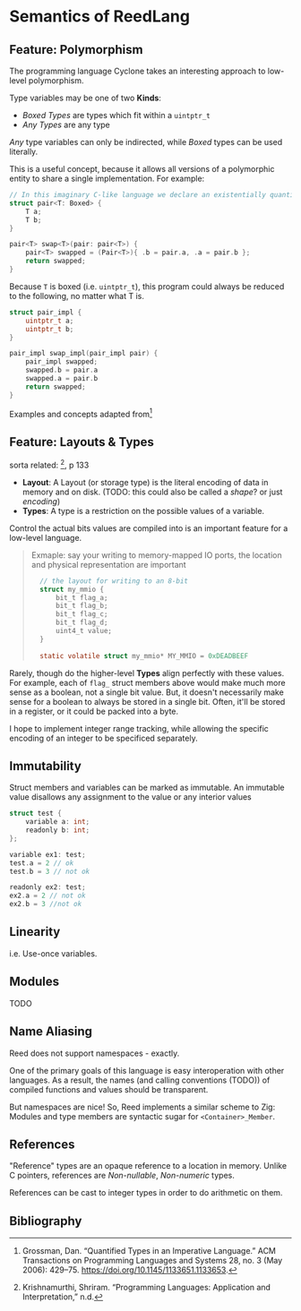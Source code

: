 # Semantics of ReedLang

## Feature: Polymorphism

The programming language Cyclone takes an interesting approach to low-level polymorphism.

Type variables may be one of two __Kinds__:

- *Boxed Types* are types which fit within a `uintptr_t`
- *Any Types* are any type

*Any* type variables can only be indirected, while *Boxed* types can be used literally.


This is a useful concept, because it allows all versions of a polymorphic entity to share a single implementation.
For example:

<!-- TODO: Ask Simon / research more about existential vs universally quantified types... -->
<!-- TODO: Re-read section 4.4, I don't *completely* understand it, but I think the "no withness changes" solution makes the most sense -->

```c
// In this imaginary C-like language we declare an existentially quantified struct over T, which is a type of kind Boxed
struct pair<T: Boxed> {
    T a;
    T b;
}

pair<T> swap<T>(pair: pair<T>) {
    pair<T> swapped = (Pair<T>){ .b = pair.a, .a = pair.b };
    return swapped;
}
```

Because `T` is boxed (i.e. `uintptr_t`), this program could always be reduced to the following, no matter what T is.

```c
struct pair_impl {
    uintptr_t a;
    uintptr_t b;
}

pair_impl swap_impl(pair_impl pair) {
    pair_impl swapped;
    swapped.b = pair.a
    swapped.a = pair.b
    return swapped;
}
```

Examples and concepts adapted from[^1]


## Feature: Layouts & Types

sorta related: [^2], p 133

- **Layout**: A Layout (or storage type) is the literal encoding of data in memory and on disk. (TODO: this could also be called a *shape*? or just *encoding*)
- **Types**: A type is a restriction on the possible values of a variable.

Control the actual bits values are compiled into is an important feature for a low-level language.

> Exmaple: say your writing to memory-mapped IO ports, the location and physical representation are important
> ```c
>   // the layout for writing to an 8-bit 
>   struct my_mmio {
>       bit_t flag_a;  
>       bit_t flag_b;  
>       bit_t flag_c;  
>       bit_t flag_d;  
>       uint4_t value;  
>   }
>   
>   static volatile struct my_mmio* MY_MMIO = 0xDEADBEEF
> ```

Rarely, though do the higher-level **Types** align perfectly with these values.
For example, each of `flag_` struct members above would make much more sense as a boolean, not a single bit value.
But, it doesn't necessarily make sense for a boolean to always be stored in a single bit.
Often, it'll be stored in a register, or it could be packed into a byte.

I hope to implement integer range tracking, while allowing the specific encoding of an integer to be specificed separately.

## Immutability


Struct members and variables can be marked as immutable. An immutable value disallows any assignment to the value or any interior values

```c
struct test {
    variable a: int;
    readonly b: int;
};

variable ex1: test;
test.a = 2 // ok
test.b = 3 // not ok

readonly ex2: test;
ex2.a = 2 // not ok
ex2.b = 3 //not ok
```


## Linearity

i.e. Use-once variables.

## Modules

TODO

## Name Aliasing

Reed does not support namespaces - exactly.

One of the primary goals of this language is easy interoperation with other languages.
As a result, the names (and calling conventions (TODO)) of compiled functions and values should be transparent.

But namespaces are nice! So, Reed implements a similar scheme to Zig:
Modules and type members are syntactic sugar for `<Container>_Member`.

## References

"Reference" types are an opaque reference to a location in memory.
Unlike C pointers, references are *Non-nullable*, *Non-numeric* types.

References can be cast to integer types in order to do arithmetic on them.

## Bibliography

[^1]: Grossman, Dan. “Quantified Types in an Imperative Language.” ACM Transactions on Programming Languages and Systems 28, no. 3 (May 2006): 429–75. https://doi.org/10.1145/1133651.1133653.
[^2]: Krishnamurthi, Shriram. “Programming Languages: Application and Interpretation,” n.d.
